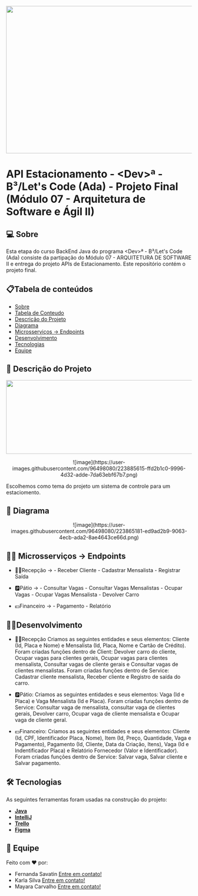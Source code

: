 <p align="center">
  <img width="800" height="400" src="https://img.freepik.com/vetores-gratis/composicao-da-vista-superior-do-estacionamento-com-cenario-ao-ar-livre-com-arvores-verdes-e-asfalto-marcado-com-carros_1284-55560.jpg?w=740&t=st=1678313200~exp=1678313800~hmac=fa8870265ec5e0e4a3af92ce732e65b2ed196f37a67140655d543401a51caaf8">
</p>

# API Estacionamento - \<Dev>ª - B³/Let's Code (Ada) - Projeto Final (Módulo 07 - Arquitetura de Software e Ágil II)
 
## 💻 Sobre
Esta etapa do curso BackEnd Java do programa \<Dev>ª - B³/Let's Code (Ada) consiste da partipação do Módulo 07 - ARQUITETURA DE SOFTWARE II e entrega do projeto APIs de Estacionamento. Este repositório contém o projeto final.


## 📋Tabela de conteúdos
<!--ts-->
   * [Sobre](https://github.com/Karla-Silva/recepcao/blob/master/README.md#-sobre)
   * [Tabela de Conteudo](https://github.com/Karla-Silva/recepcao/blob/master/README.md#tabela-de-conte%C3%BAdos)
   * [Descrição do Projeto](https://github.com/Karla-Silva/recepcao/blob/master/README.md#-descri%C3%A7%C3%A3o-do-projeto)
   * [Diagrama](https://github.com/Karla-Silva/recepcao/blob/master/README.md#-diagrama)
   * [Microsserviços -> Endpoints](https://github.com/Karla-Silva/recepcao/blob/master/README.md#-microsservi%C3%A7os---endpoints)
   * [Desenvolvimento](https://github.com/Karla-Silva/recepcao/blob/master/README.md#desenvolvimento)
   * [Tecnologias](https://github.com/Karla-Silva/recepcao/blob/master/README.md#-tecnologias)
   * [Equipe](https://github.com/Karla-Silva/recepcao/blob/master/README.md#-equipe)
<!--te-->


## 🧾 Descrição do Projeto
  
  <p align="center">
  <img width="1200" height="200" src="https://ada-site-frontend.s3.sa-east-1.amazonaws.com/home/header-logo.svg">
</p>
  
   <p align="center">
 ![image](https://user-images.githubusercontent.com/96498080/223885615-ffd2b1c0-9996-4d32-adde-7da63ebf67b7.png)
 </p>
 
 Escolhemos como tema do projeto um sistema de controle para um estaciomento. 

  
## 🔀 Diagrama

 <p align="center">
![image](https://user-images.githubusercontent.com/96498080/223865181-ed9ad2b9-9063-4ecb-ada2-8ae4643ce66d.png)
</p>

## 👩‍🏫 Microsserviços -> Endpoints
  * 👩‍💼Recepção -> 
                    - Receber Cliente
                    - Cadastrar Mensalista
                    - Registrar Saída
                  
  * 🅿️Pátio ->
                    - Consultar Vagas
                    - Consultar Vagas Mensalistas
                    - Ocupar Vagas
                    - Ocupar Vagas Mensalista
                    - Devolver Carro
                  
  * 💵Financeiro ->
                    - Pagamento
                    - Relatório
                   
 
## 👩‍💻Desenvolvimento
   
  * 👩‍💼Recepção
    Criamos as seguintes entidades e seus elementos: Cliente (Id, Placa e Nome) e Mensalista (Id, Placa, Nome e Cartão de Crédito).
    Foram criadas funções dentro de Client: Devolver carro do cliente, Ocupar vagas para clientes gerais, Ocupar vagas para clientes mensalista, Consultar vagas de cliente gerais e Consultar vagas de clientes mensalistas.
    Foram criadas funções dentro de Service: Cadastrar cliente mensalista, Receber cliente e Registro de saída do carro.
    
  * 🅿️Pátio:
    Criamos as seguintes entidades e seus elementos: Vaga (Id e Placa) e Vaga Mensalista (Id e Placa).
    Foram criadas funções dentro de Service: Consultar vaga de mensalista, consultar vaga de clientes gerais, Devolver carro, Ocupar vaga de cliente mensalista e Ocupar vaga de cliente geral.
    
  * 💵Financeiro:
    Criamos as seguintes entidades e seus elementos: Cliente (Id, CPF, Identificador Placa, Nome), Item (Id, Preço, Quantidade, Vaga e Pagamento), Pagamento (Id, Cliente, Data da Criação, Itens), Vaga (Id e Indentificador Placa) e Relatório Fornecedor (Valor e Identificador).
    Foram criadas funções dentro de Service: Salvar vaga, Salvar cliente e Salvar pagamento.
    
    
 
## 🛠 Tecnologias
As seguintes ferramentas foram usadas na construção do projeto:
* **[Java](https://www.java.com/pt-BR/)**
* **[IntelliJ](https://www.jetbrains.com/pt-br/idea/download/#section=windows)**
* **[Trello](https://trello.com/b/Xk50BrK2/projeto-java)**
* **[Figma](https://www.figma.com/)**

## 📝 Equipe
Feito com ❤️ por: <br>
 * Fernanda Savatin [Entre em contato!](https://www.linkedin.com/in/fernanda-savatin/)
 * Karla Silva [Entre em contato!](https://www.linkedin.com/in/karla-de-morais-silva-821296165/)
 * Mayara Carvalho [Entre em contato!](https://www.linkedin.com/in/mayara-carvalho-a68988250/)
